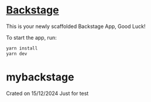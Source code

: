 # [Backstage](https://backstage.io)

This is your newly scaffolded Backstage App, Good Luck!

To start the app, run:

```sh
yarn install
yarn dev
```
# mybackstage

Crated on 15/12/2024
Just for test 

